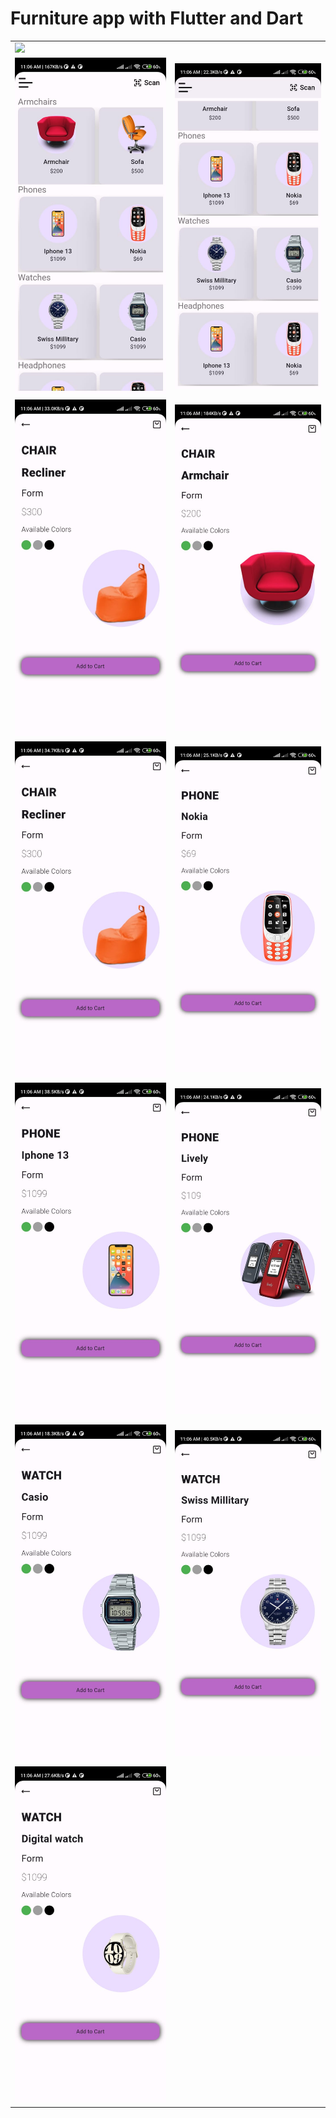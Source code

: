 # Furniture app with Flutter and Dart

<table>
  <tr>
    <td><img src='https://github.com/mrkzqsmv/Furniture-app-with-Flutter-and-Dart-/blob/main/app_screens/WhatsApp-Video-2023-09-26-at-110.gif'></td>
  </tr>
  <tr>
    <td><img src='https://github.com/mrkzqsmv/Furniture-app-with-Flutter-and-Dart-/blob/main/app_screens/WhatsApp%20Image%202023-09-26%20at%2011.09.39%20AM.jpeg'></td>
    <td><img src='https://github.com/mrkzqsmv/Furniture-app-with-Flutter-and-Dart-/blob/main/app_screens/WhatsApp%20Image%202023-09-26%20at%2011.09.38%20AM.jpeg'></td>
  </tr>
  <tr>
    <td><img src='https://github.com/mrkzqsmv/Furniture-app-with-Flutter-and-Dart-/blob/main/app_screens/WhatsApp%20Image%202023-09-26%20at%2011.09.38%20AM%20(2).jpeg'></td>
    <td><img src='https://github.com/mrkzqsmv/Furniture-app-with-Flutter-and-Dart-/blob/main/app_screens/WhatsApp%20Image%202023-09-26%20at%2011.09.38%20AM%20(1).jpeg'></td>
  </tr>
  <tr>
    <td><img src='https://github.com/mrkzqsmv/Furniture-app-with-Flutter-and-Dart-/blob/main/app_screens/WhatsApp%20Image%202023-09-26%20at%2011.09.37%20AM.jpeg'></td>
    <td><img src='https://github.com/mrkzqsmv/Furniture-app-with-Flutter-and-Dart-/blob/main/app_screens/WhatsApp%20Image%202023-09-26%20at%2011.09.37%20AM%20(2).jpeg'></td>
  </tr>
  <tr>
    <td><img src='https://github.com/mrkzqsmv/Furniture-app-with-Flutter-and-Dart-/blob/main/app_screens/WhatsApp%20Image%202023-09-26%20at%2011.09.37%20AM%20(1).jpeg'></td>
    <td><img src='https://github.com/mrkzqsmv/Furniture-app-with-Flutter-and-Dart-/blob/main/app_screens/WhatsApp%20Image%202023-09-26%20at%2011.09.36%20AM.jpeg'></td>
  </tr>
  <tr>
    <td><img src='https://github.com/mrkzqsmv/Furniture-app-with-Flutter-and-Dart-/blob/main/app_screens/WhatsApp%20Image%202023-09-26%20at%2011.09.36%20AM%20(2).jpeg'></td>
    <td><img src='https://github.com/mrkzqsmv/Furniture-app-with-Flutter-and-Dart-/blob/main/app_screens/WhatsApp%20Image%202023-09-26%20at%2011.09.36%20AM%20(1).jpeg'></td>
  </tr>
  <tr>
    <td><img src='https://github.com/mrkzqsmv/Furniture-app-with-Flutter-and-Dart-/blob/main/app_screens/WhatsApp%20Image%202023-09-26%20at%2011.09.35%20AM.jpeg'></td>
  </tr>
</table>
